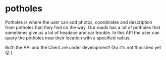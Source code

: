 # potholes

Potholes is where the user can add photos, coordinates and description from potholes that they find on the way.
Our roads has a lot of potholes that sometimes give us a lot of headace and car trouble.
In this API the user can query the potholes near their location with a specified radius.

Both the API and the Client are under development!
(So it's not fhinished yet :stuck_out_tongue: )
